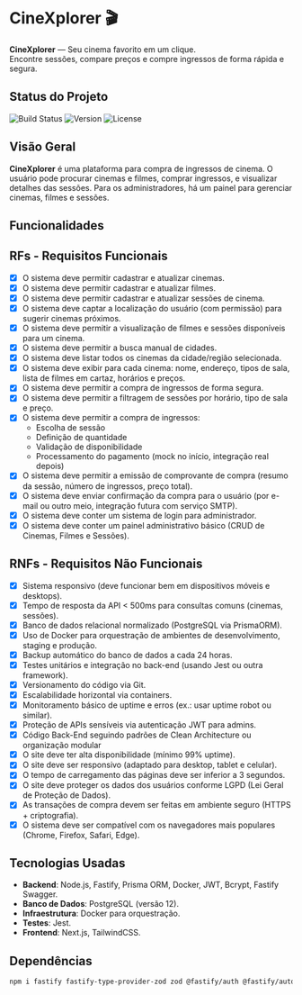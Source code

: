 # CineXplorer 🎬

**CineXplorer** — Seu cinema favorito em um clique.  
Encontre sessões, compare preços e compre ingressos de forma rápida e segura.

## Status do Projeto

![Build Status](https://img.shields.io/github/workflow/status/usuario/cineXplorer/CI?style=for-the-badge)
![Version](https://img.shields.io/badge/version-1.0.0-brightgreen?style=for-the-badge)
![License](https://img.shields.io/github/license/usuario/cineXplorer?style=for-the-badge)

## Visão Geral

**CineXplorer** é uma plataforma para compra de ingressos de cinema. O usuário pode procurar cinemas e filmes, comprar ingressos, e visualizar detalhes das sessões. Para os administradores, há um painel para gerenciar cinemas, filmes e sessões.

## Funcionalidades

## RFs - Requisitos Funcionais
- [x] O sistema deve permitir cadastrar e atualizar cinemas.
- [x] O sistema deve permitir cadastrar e atualizar filmes.
- [x] O sistema deve permitir cadastrar e atualizar sessões de cinema.
- [x] O sistema deve captar a localização do usuário (com permissão) para sugerir cinemas próximos.
- [x] O sistema deve permitir a visualização de filmes e sessões disponíveis para um cinema.
- [x] O sistema deve permitir a busca manual de cidades.
- [x] O sistema deve listar todos os cinemas da cidade/região selecionada.
- [x] O sistema deve exibir para cada cinema: nome, endereço, tipos de sala, lista de filmes em cartaz, horários e preços.
- [x] O sistema deve permitir a compra de ingressos de forma segura.
- [x] O sistema deve permitir a filtragem de sessões por horário, tipo de sala e preço.
- [x] O sistema deve permitir a compra de ingressos:
  - Escolha de sessão
  - Definição de quantidade
  - Validação de disponibilidade
  - Processamento do pagamento (mock no início, integração real depois)
- [x] O sistema deve permitir a emissão de comprovante de compra (resumo da sessão, número de ingressos, preço total).
- [x] O sistema deve enviar confirmação da compra para o usuário (por e-mail ou outro meio, integração futura com serviço SMTP).
- [x] O sistema deve conter um sistema de login para administrador.
- [x] O sistema deve conter um painel administrativo básico (CRUD de Cinemas, Filmes e Sessões).

## RNFs - Requisitos Não Funcionais
- [x] Sistema responsivo (deve funcionar bem em dispositivos móveis e desktops).
- [x] Tempo de resposta da API < 500ms para consultas comuns (cinemas, sessões).
- [x] Banco de dados relacional normalizado (PostgreSQL via PrismaORM).
- [x] Uso de Docker para orquestração de ambientes de desenvolvimento, staging e produção.
- [x] Backup automático do banco de dados a cada 24 horas.
- [x] Testes unitários e integração no back-end (usando Jest ou outra framework).
- [x] Versionamento do código via Git.
- [x] Escalabilidade horizontal via containers.
- [x] Monitoramento básico de uptime e erros (ex.: usar uptime robot ou similar).
- [x] Proteção de APIs sensíveis via autenticação JWT para admins.
- [x] Código Back-End seguindo padrões de Clean Architecture ou organização modular
- [x] O site deve ter alta disponibilidade (mínimo 99% uptime).
- [x] O site deve ser responsivo (adaptado para desktop, tablet e celular).
- [x] O tempo de carregamento das páginas deve ser inferior a 3 segundos.
- [x] O site deve proteger os dados dos usuários conforme LGPD (Lei Geral de Proteção de Dados).
- [x] As transações de compra devem ser feitas em ambiente seguro (HTTPS + criptografia).
- [x] O sistema deve ser compatível com os navegadores mais populares (Chrome, Firefox, Safari, Edge).

## Tecnologias Usadas

- **Backend**: Node.js, Fastify, Prisma ORM, Docker, JWT, Bcrypt, Fastify Swagger.
- **Banco de Dados**: PostgreSQL (versão 12).
- **Infraestrutura**: Docker para orquestração.
- **Testes**: Jest.
- **Frontend**: Next.js, TailwindCSS.


## Dependências
```bash
npm i fastify fastify-type-provider-zod zod @fastify/auth @fastify/autoload @fastify/cors @fastify/jwt @fastify/swagger @fastify/swagger-ui @prisma/client bcryptjs dotenv typescript @types/node tsx